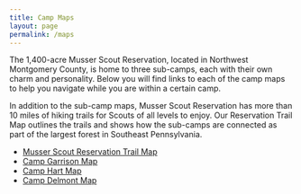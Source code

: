 ```yaml
---
title: Camp Maps
layout: page
permalink: /maps
---
```


The 1,400-acre Musser Scout Reservation, located in Northwest Montgomery County, is home to three sub-camps, each with their own charm and personality. Below you will find links to each of the camp maps to help you navigate while you are within a certain camp.

In addition to the sub-camp maps, Musser Scout Reservation has more than 10 miles of hiking trails for Scouts of all levels to enjoy. Our Reservation Trail Map outlines the trails and shows how the sub-camps are connected as part of the largest forest in Southeast Pennsylvania.

- [Musser Scout Reservation Trail Map](/files/maps/MusserScoutReservation-TrailMap.pdf)
- [Camp Garrison Map](/files/maps/CampGarrison-Map.pdf)
- [Camp Hart Map](/files/maps/CampHart-Map.pdf)
- [Camp Delmont Map](/files/maps/CampDelmont-Map.pdf)
